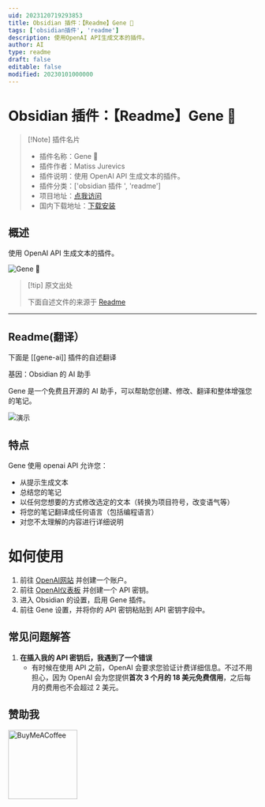 ```yaml
---
uid: 2023120719293853
title: Obsidian 插件：【Readme】Gene 🧬
tags: ['obsidian插件', 'readme']
description: 使用OpenAI API生成文本的插件。
author: AI
type: readme
draft: false
editable: false
modified: 20230101000000
---
```


# Obsidian 插件：【Readme】Gene 🧬

> [!Note] 插件名片
> - 插件名称：Gene 🧬
> - 插件作者：Matiss Jurevics
> - 插件说明：使用 OpenAI API 生成文本的插件。
> - 插件分类：['obsidian 插件 ', 'readme']
> - 项目地址：[点我访问](https://github.com/MatissJurevics/Gene-AI)
> - 国内下载地址：[下载安装](https://pkmer.cn/products/plugin/pluginMarket/?gene-ai)

## 概述

使用 OpenAI API 生成文本的插件。

![Gene 🧬](https://cdn.pkmer.cn/covers/gene-ai_new.gif!pkmer)

> [!tip] 原文出处
>
>下面自述文件的来源于 [Readme](https://ghproxy.net/https://raw.githubusercontent.com/MatissJurevics/Gene-AI/master/README.md)
>

---

## Readme(翻译）

下面是 [[gene-ai]] 插件的自述翻译

基因：Obsidian 的 AI 助手

Gene 是一个免费且开源的 AI 助手，可以帮助您创建、修改、翻译和整体增强您的笔记。

![演示](https://cdn.pkmer.cn/covers/gene-ai_2_0.gif!pkmer)

## 特点

Gene 使用 openai API 允许您：

- 从提示生成文本
- 总结您的笔记
- 以任何您想要的方式修改选定的文本（转换为项目符号，改变语气等）
- 将您的笔记翻译成任何语言（包括编程语言）
- 对您不太理解的内容进行详细说明

# 如何使用

1. 前往 [OpenAI网站](https://platform.openai.com/) 并创建一个账户。
2. 前往 [OpenAI仪表板](https://platform.openai.com/account/api-keys) 并创建一个 API 密钥。
3. 进入 Obsidian 的设置，启用 Gene 插件。
4. 前往 Gene 设置，并将你的 API 密钥粘贴到 API 密钥字段中。

## 常见问题解答

1. **在插入我的 API 密钥后，我遇到了一个错误**
    - 有时候在使用 API 之前，OpenAI 会要求您验证计费详细信息。不过不用担心，因为 OpenAI 会为您提供**首次 3 个月的 18 美元免费信用**，之后每月的费用也不会超过 2 美元。

## 赞助我

[<img src="https://cdn.buymeacoffee.com/buttons/v2/default-violet.png" alt="BuyMeACoffee" width="140">](https://www.buymeacoffee.com/matissjurev)
